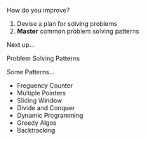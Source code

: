 How do you improve?

1. Devise a plan for solving problems
2. **Master** common problem solving patterns

Next up...

Problem Solving Patterns

Some Patterns...

- Freguency Counter
- Multiple Pointers
- Sliding Window
- Divide and Conquer
- Dynamic Programming
- Greedy Algos
- Backtracking